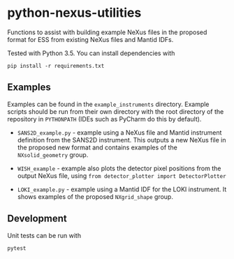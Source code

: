 # python-nexus-utilities
Functions to assist with building example NeXus files in the proposed format for ESS from existing NeXus files and Mantid IDFs.

Tested with Python 3.5. You can install dependencies with
```
pip install -r requirements.txt
```

## Examples

Examples can be found in the `example_instruments` directory. Example scripts should be run from their own directory with the root directory of the repository in `PYTHONPATH` (IDEs such as PyCharm do this by default).

- `SANS2D_example.py` - example using a NeXus file and Mantid instrument definition from the SANS2D instrument. This outputs a new NeXus file in the proposed new format and contains examples of the `NXsolid_geometry` group.

- `WISH_example` - example also plots the detector pixel positions from the output NeXus file, using `from detector_plotter import DetectorPlotter`

- `LOKI_example.py` - example using a Mantid IDF for the LOKI instrument. It shows examples of the proposed `NXgrid_shape` group. 

## Development

Unit tests can be run with
```
pytest
```
